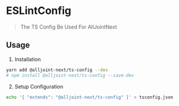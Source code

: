 # ESLintConfig

> The TS Config Be Used For AllJointNext

## Usage

1. Installation

```sh
yarn add @alljoint-next/ts-config --dev
# npm install @alljoint-next/ts-config --save-dev
```

2. Setup Configuration

```sh
echo '{ "extends": "@alljoint-next/ts-config" }' > tsconfig.json
```
